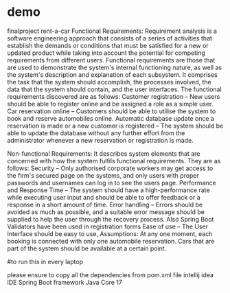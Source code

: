# demo
 finalproject
 rent-a-car
Functional Requirements: Requirement analysis is a software engineering approach that consists of a series of activities that establish the demands or conditions that must be satisfied for a new or updated product while taking into account the potential for competing requirements from different users. Functional requirements are those that are used to demonstrate the system's internal functioning nature, as well as the system's description and explanation of each subsystem. It comprises the task that the system should accomplish, the processes involved, the data that the system should contain, and the user interfaces.
The functional requirements discovered are as follows:
Customer registration – New users should be able to register online and be assigned a role as a simple user.
Car reservation online – Customers should be able to utilise the system to book and reserve automobiles online.
Automatic database update once a reservation is made or a new customer is registered – The system should be able to update the database without any further effort from the administrator whenever a new reservation or registration is made.

Non-functional Requirements: It describes system elements that are concerned with how the system fulfils functional requirements. They are as follows:
Security – Only authorised corporate workers may get access to the firm's secured page on the systems, and only users with proper passwords and usernames can log in to see the users page.
Performance and Response Time – The system should have a high-performance rate while executing user input and should be able to offer feedback or a response in a short amount of time.
Error handling – Errors should be avoided as much as possible, and a suitable error message should be supplied to help the user through the recovery process. Also Spring Boot Validators have been used in registration forms
Ease of use – The User Interface should be easy to use,
Assumptions:
At any one moment, each booking is connected with only one automobile reservation.
Cars that are part of the system should be available at a certain point.

#to run this in every laptop

please ensure to copy all the dependencies from pom.xml file
intellij idea IDE
Spring Boot framework
Java Core 17
